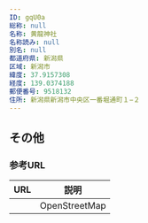 ```yaml
---
ID: gqU0a
総称: null
名称: 黄龍神社
名称読み: null
別名: null
都道府県: 新潟県
区域: 新潟市
緯度: 37.9157308
経度: 139.0374188
郵便番号: 9518132
住所: 新潟県新潟市中央区一番堀通町１−２
---
```


## その他

### 参考URL

| URL | 説明          |
| --- | ------------- |
|     | OpenStreetMap |
